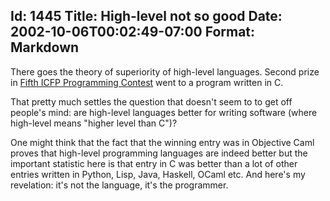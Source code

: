 Id: 1445
Title: High-level not so good
Date: 2002-10-06T00:02:49-07:00
Format: Markdown
--------------
There goes the theory of superiority of high-level languages. Second prize in [Fifth ICFP Programming Contest][1] went to a program written in C. 

That pretty much settles the question that doesn't seem to to get off people's mind: are high-level languages better for writing software (where high-level means "higher level than C")?

One might think that the fact that the winning entry was in Objective Caml proves that high-level programming languages are indeed better but the important statistic here is that entry in C was better than a lot of other entries written in Python, Lisp, Java, Haskell, OCaml etc. And here's my revelation: it's not the language, it's the programmer.

   [1]: http://icfpcontest.cse.ogi.edu/


